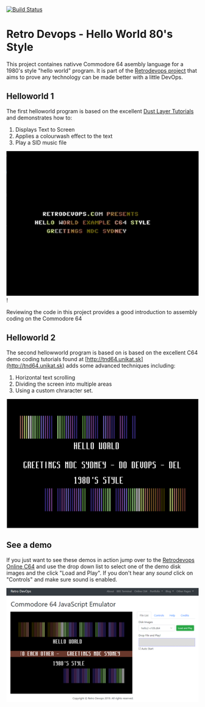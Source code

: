 [![Build Status](https://dev.azure.com/towhit-demo/Retro%20Devops/_apis/build/status/helloworld2%20CI?branchName=master)](https://dev.azure.com/towhit-demo/Retro%20Devops/_build/latest?definitionId=27&branchName=master)

# Retro Devops - Hello World 80's Style

This project containes nativve Commodore 64 asembly language for a 1980's
style "hello world" program. It is part of the [Retrodevops project][retrodevops] that aims to prove any technology can be made better with a little DevOps.

## Helloworld 1

The first helloworld program is based on the excellent [Dust Layer Tutorials](https://dustlayer.com/c64-coding-tutorials/2013/2/17/a-simple-c64-intro) and demonstrates how to:

1. Displays Text to Screen
1. Applies a colourwash effect to the text
1. Play a SID music file

![Screenshot of Helloworl1 program](hello1.png "Screenshot of Helloworl1 program")!

Reviewing the code in this project provides a good introduction to assembly coding on the Commodore 64

## Helloworld 2

The second hellowworld program is based on is based on the excellent C64 demo coding tutorials found at [http://tnd64.unikat.sk](http://tnd64.unikat.sk) adds some advanced techniques including:

1. Horizontal text scrolling
1. Dividing the screen into multiple areas
1. Using a custom chraracter set.

![Screenshot of Helloworl2 program](hello2.png "Screenshot of Helloworl1 program")

## See a demo

If you just want to see these demos in action jump over to the [Retrodevops Online C64][online-c64] and use the drop down list to select one of the demo disk images and the click "Load and Play".
If you don't hear any *sound* click on "Controls" and make sure sound is enabled.

![Web Based Commodore 64 emulator](helloworld-2/docs/web-emulator.png "Web Based Commodore 64 emulator")

[online-c64]: https://www.retrodevops.com/c64.html
[retrodevops]: https://www.retrodevops.com
